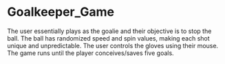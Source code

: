 # Goalkeeper_Game
The user essentially plays as the goalie and their objective is to stop the ball. The ball has randomized speed and spin values, making each shot unique and unpredictable. The user controls the gloves using their mouse. The game runs until the player conceives/saves five goals. 
